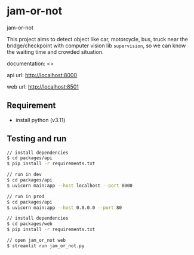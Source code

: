 # jam-or-not

jam-or-not

This project aims to detect object like car, motorcycle, bus, truck near the bridge/checkpoint with computer vision lib `supervision`, so we can know the waiting time and crowded situation.

documentation: <>

api url: <http://localhost:8000>

web url: <http://localhost:8501>

## Requirement

- install python (v3.11)

## Testing and run

```zsh
// install dependencies
$ cd packages/api
$ pip install -r requirements.txt

// run in dev
$ cd packages/api
$ uvicorn main:app --host localhost --port 8000

// run in prod
$ cd packages/api
$ uvicorn main:app --host 0.0.0.0 --port 80
```

```zsh
// install dependencies
$ cd packages/web
$ pip install -r requirements.txt

// open jam_or_not web
$ streamlit run jam_or_not.py
```
